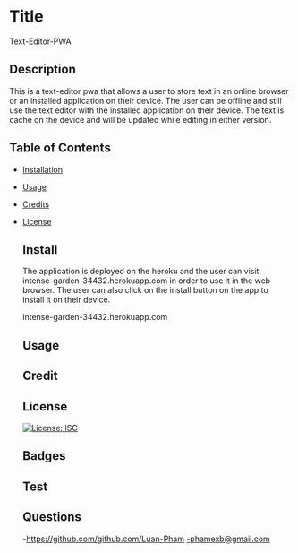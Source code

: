 # Title

Text-Editor-PWA

## Description

This is a text-editor pwa that allows a user to store text in an online browser or an installed application on their device. The user can be offline and still use the text editor with the installed application on their device. The text is cache on the device and will be updated while editing in either version.

## Table of Contents

- [Installation](#install)
- [Usage](#usage)
- [Credits](#contribute)
- [License](#license)

  ## Install

  The application is deployed on the heroku and the user can visit intense-garden-34432.herokuapp.com in order to use it in the web browser. The user can also click on the install button on the app to install it on their device.
  
  intense-garden-34432.herokuapp.com

  ## Usage

  ## Credit

  ## License

  [![License: ISC](https://img.shields.io/badge/License-ISC-blue.svg)](https://opensource.org/licenses/ISC)

  ## Badges

  ## Test

  ## Questions

  -https://github.com/github.com/Luan-Pham
  -phamexb@gmail.com
